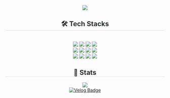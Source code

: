 <div align="center">
    <img src="https://capsule-render.vercel.app/api?type=waving&color=6cbd74&height=180&text=Welcome%20A%20Hyung's%20GitHub&animation=&fontColor=000000&fontSize=50" />
</div>  

<div align="center">
    <h2 style="border-bottom: 1px solid #d8dee4; color: #282d33;"> 🛠️ Tech Stacks </h2>
    <br>
    <div style="margin: 0 auto; text-align: center;">
        <img src="https://img.shields.io/badge/Python-3776AB?style=flat&logo=Python&logoColor=white">
        <img src="https://img.shields.io/badge/R-276DC3?style=flat&logo=r&logoColor=white">
        <img src="https://img.shields.io/badge/C++-00599C?style=flat&logo=C%2B%2B&logoColor=white">
        <img src="https://img.shields.io/badge/C%23-239120?style=flat&logo=c-sharp&logoColor=white">
    </div>
    <div style="margin: 0 auto; text-align: center;">
        <img src="https://img.shields.io/badge/HTML5-E34F26?style=flat&logo=HTML5&logoColor=white">
        <img src="https://img.shields.io/badge/Javascript-F7DF1E?style=flat&logo=Javascript&logoColor=white">
        <img src="https://img.shields.io/badge/Django-092E20?style=flat&logo=django&logoColor=white">
        <img src="https://img.shields.io/badge/streamlit-FF4B4B?style=flat&logo=streamlit&logoColor=white" />
    </div>
    <div style="margin: 0 auto; text-align: center;">
        <img src="https://img.shields.io/badge/MariaDB-003545?style=flat&logo=MariaDB&logoColor=white">
        <img src="https://img.shields.io/badge/MySQL-4479A1?style=flat&logo=MySQL&logoColor=white">
        <img src="https://img.shields.io/badge/Git-F05032?style=flat&logo=Git&logoColor=white">
        <img src="https://img.shields.io/badge/Github-181717?style=flat&logo=Github&logoColor=white">
    </div>
</div>

<div align="center"> 
    <h2 style="border-bottom: 1px solid #d8dee4; color: #282d33;"> 🏅 Stats </h2> 
    <div align="center">  
        <img src="https://github-readme-stats.vercel.app/api/top-langs/?username=gnuyhaa&layout=compact&bg_color=180,000000,&title_color=000000&text_color=000000&hide=Jupyter,HTML,CSS,PowerShell"/> 
    </div> 
</div>

<div align="center">
    <a href="https://velog.io/@gnuyhaa">
        <img src="https://velog-readme-stats.vercel.app/api/badge?name=gnuyhaa" alt="Velog Badge" />
    </a>
</div>
